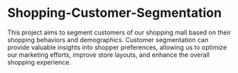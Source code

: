 # Shopping-Customer-Segmentation
This project aims to segment customers of our shopping mall based on their shopping behaviors and demographics. Customer segmentation can provide valuable insights into shopper preferences, allowing us to optimize our marketing efforts, improve store layouts, and enhance the overall shopping experience.
